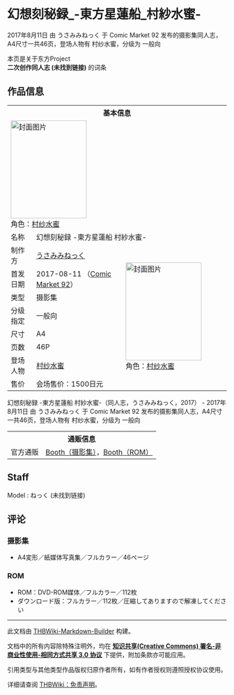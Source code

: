 # 幻想刻秘録_-東方星蓮船_村紗水蜜-

<!-- source html: G:\repos\THBWiki-Markdown-Builder\THBWikiMarkdown\Temp\main\c\ca\ns0%3A%E5%B9%BB%E6%83%B3%E5%88%BB%E7%A7%98%E9%8C%B2_-%E6%9D%B1%E6%96%B9%E6%98%9F%E8%93%AE%E8%88%B9_%E6%9D%91%E7%B4%97%E6%B0%B4%E8%9C%9C-.html -->

2017年8月11日 由 うさみみねっく 于 Comic Market 92 发布的摄影集同人志，A4尺寸一共46页，登场人物有 村纱水蜜，分级为 一般向

本页是关于东方Project  
 **二次创作同人志 (未找到链接)** 的词条

## 作品信息

<table><tbody><tr><th colspan="3">基本信息</th></tr><tr><td class="cover-artwork-mobile" colspan="2"><a href="./文件-幻想刻秘録_-東方星蓮船_村紗水蜜-封面.jpg.md" class="image" title="封面图片"><img alt="封面图片" src="https://upload.thwiki.cc/thumb/5/5c/%E5%B9%BB%E6%83%B3%E5%88%BB%E7%A7%98%E9%8C%B2_-%E6%9D%B1%E6%96%B9%E6%98%9F%E8%93%AE%E8%88%B9_%E6%9D%91%E7%B4%97%E6%B0%B4%E8%9C%9C-%E5%B0%81%E9%9D%A2.jpg/174px-%E5%B9%BB%E6%83%B3%E5%88%BB%E7%A7%98%E9%8C%B2_-%E6%9D%B1%E6%96%B9%E6%98%9F%E8%93%AE%E8%88%B9_%E6%9D%91%E7%B4%97%E6%B0%B4%E8%9C%9C-%E5%B0%81%E9%9D%A2.jpg" decoding="async" loading="lazy" width="174" height="224" srcset="https://upload.thwiki.cc/thumb/5/5c/%E5%B9%BB%E6%83%B3%E5%88%BB%E7%A7%98%E9%8C%B2_-%E6%9D%B1%E6%96%B9%E6%98%9F%E8%93%AE%E8%88%B9_%E6%9D%91%E7%B4%97%E6%B0%B4%E8%9C%9C-%E5%B0%81%E9%9D%A2.jpg/262px-%E5%B9%BB%E6%83%B3%E5%88%BB%E7%A7%98%E9%8C%B2_-%E6%9D%B1%E6%96%B9%E6%98%9F%E8%93%AE%E8%88%B9_%E6%9D%91%E7%B4%97%E6%B0%B4%E8%9C%9C-%E5%B0%81%E9%9D%A2.jpg 1.5x, https://upload.thwiki.cc/thumb/5/5c/%E5%B9%BB%E6%83%B3%E5%88%BB%E7%A7%98%E9%8C%B2_-%E6%9D%B1%E6%96%B9%E6%98%9F%E8%93%AE%E8%88%B9_%E6%9D%91%E7%B4%97%E6%B0%B4%E8%9C%9C-%E5%B0%81%E9%9D%A2.jpg/349px-%E5%B9%BB%E6%83%B3%E5%88%BB%E7%A7%98%E9%8C%B2_-%E6%9D%B1%E6%96%B9%E6%98%9F%E8%93%AE%E8%88%B9_%E6%9D%91%E7%B4%97%E6%B0%B4%E8%9C%9C-%E5%B0%81%E9%9D%A2.jpg 2x" data-file-width="798" data-file-height="1024"></a><div class="cover-char">角色：<a href="./村纱水蜜.md" title="村纱水蜜">村纱水蜜</a></div></td>
</tr><tr><td class="label">名称</td><td colspan="2"> 幻想刻秘録 -東方星蓮船 村紗水蜜- </td></tr><tr><td class="label">制作方</td><td><a href="./うさみみねっく.md" title="うさみみねっく">うさみみねっく</a></td><td class="cover-artwork" rowspan="8" style="min-width:224px;"><a href="./文件-幻想刻秘録_-東方星蓮船_村紗水蜜-封面.jpg.md" class="image" title="封面图片"><img alt="封面图片" src="https://upload.thwiki.cc/thumb/5/5c/%E5%B9%BB%E6%83%B3%E5%88%BB%E7%A7%98%E9%8C%B2_-%E6%9D%B1%E6%96%B9%E6%98%9F%E8%93%AE%E8%88%B9_%E6%9D%91%E7%B4%97%E6%B0%B4%E8%9C%9C-%E5%B0%81%E9%9D%A2.jpg/174px-%E5%B9%BB%E6%83%B3%E5%88%BB%E7%A7%98%E9%8C%B2_-%E6%9D%B1%E6%96%B9%E6%98%9F%E8%93%AE%E8%88%B9_%E6%9D%91%E7%B4%97%E6%B0%B4%E8%9C%9C-%E5%B0%81%E9%9D%A2.jpg" decoding="async" loading="lazy" width="174" height="224" srcset="https://upload.thwiki.cc/thumb/5/5c/%E5%B9%BB%E6%83%B3%E5%88%BB%E7%A7%98%E9%8C%B2_-%E6%9D%B1%E6%96%B9%E6%98%9F%E8%93%AE%E8%88%B9_%E6%9D%91%E7%B4%97%E6%B0%B4%E8%9C%9C-%E5%B0%81%E9%9D%A2.jpg/262px-%E5%B9%BB%E6%83%B3%E5%88%BB%E7%A7%98%E9%8C%B2_-%E6%9D%B1%E6%96%B9%E6%98%9F%E8%93%AE%E8%88%B9_%E6%9D%91%E7%B4%97%E6%B0%B4%E8%9C%9C-%E5%B0%81%E9%9D%A2.jpg 1.5x, https://upload.thwiki.cc/thumb/5/5c/%E5%B9%BB%E6%83%B3%E5%88%BB%E7%A7%98%E9%8C%B2_-%E6%9D%B1%E6%96%B9%E6%98%9F%E8%93%AE%E8%88%B9_%E6%9D%91%E7%B4%97%E6%B0%B4%E8%9C%9C-%E5%B0%81%E9%9D%A2.jpg/349px-%E5%B9%BB%E6%83%B3%E5%88%BB%E7%A7%98%E9%8C%B2_-%E6%9D%B1%E6%96%B9%E6%98%9F%E8%93%AE%E8%88%B9_%E6%9D%91%E7%B4%97%E6%B0%B4%E8%9C%9C-%E5%B0%81%E9%9D%A2.jpg 2x" data-file-width="798" data-file-height="1024"></a><div class="cover-char">角色：<a href="./村纱水蜜.md" title="村纱水蜜">村纱水蜜</a></div></td>
</tr><tr><td class="label">首发日期</td><td>2017-08-11&#160;（<a href="/展会作品列表?e=Comic+Market%2392">Comic Market 92</a>）</td></tr><tr><td class="label">类型</td><td>摄影集</td></tr><tr><td class="label">分级指定</td><td>一般向</td></tr><tr><td class="label">尺寸</td><td>A4</td></tr><tr><td class="label">页数</td><td>46P</td></tr><tr><td class="label">登场人物</td><td><a href="./村纱水蜜.md" title="村纱水蜜">村纱水蜜</a></td></tr><tr><td class="label">售价</td><td>会场售价：1500日元</td></tr></tbody></table>

幻想刻秘録 -東方星蓮船 村紗水蜜-（同人志，うさみみねっく，2017） - 2017年8月11日 由 うさみみねっく 于 Comic Market 92 发布的摄影集同人志，A4尺寸一共46页，登场人物有 村纱水蜜，分级为 一般向

<table><tbody><tr><th colspan="3">通贩信息</th></tr><tr><td class="label">官方通贩</td><td colspan="2"><a rel="nofollow" class="external text" href="https://nekku.booth.pm/items/4276342">Booth（摄影集）</a>，<a rel="nofollow" class="external text" href="https://nekku.booth.pm/items/4276416">Booth（ROM）</a></td></tr></tbody></table>



## Staff
Model
: ねっく (未找到链接)


## 评论

### 摄影集
- A4変形／紙媒体写真集／フルカラー／46ページ


### ROM
- ROM：DVD-ROM媒体／フルカラー／112枚
- ダウンロード版：フルカラー／112枚／圧縮してありますので解凍してください

  
  

  





---

此文档由 [THBWiki-Markdown-Builder](https://github.com/Delsin-Yu/THBWiki-Markdown-Builder) 构建。

文档中的所有内容除特殊注明外，均在 [**知识共享(Creative Commons) 署名-非商业性使用-相同方式共享 3.0 协议**](https://creativecommons.org/licenses/by-sa/3.0/deed.zh-hans) 下提供，附加条款亦可能应用。

引用类型与其他类型作品版权归原作者所有，如有作者授权则遵照授权协议使用。

详细请查阅 [THBWiki：免责声明](https://thbwiki.cc/THBWiki:%E5%85%8D%E8%B4%A3%E5%A3%B0%E6%98%8E)。

